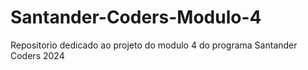 # Santander-Coders-Modulo-4
Repositorio dedicado ao projeto do modulo 4 do programa Santander Coders 2024
